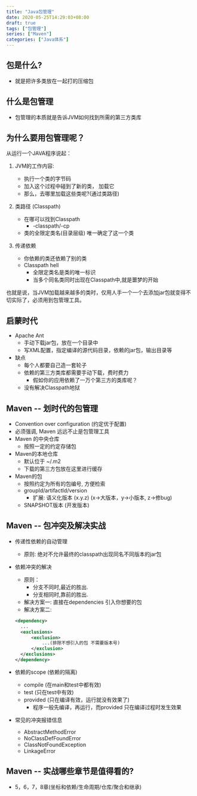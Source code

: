 ```yaml
---
title: "Java包管理"
date: 2020-05-25T14:29:03+08:00
draft: true
tags: ["包管理"]
series: ["Maven"]
categories: ["Java体系"]
---
```



## 包是什么?
   +  就是把许多类放在一起打的压缩包
  

## 什么是包管理
+ 包管理的本质就是告诉JVM如何找到所需的第三方类库

## 为什么要用包管理呢？
从运行一个JAVA程序说起：
   1. JVM的工作内容:
      + 执行一个类的字节码
      + 加入这个过程中碰到了新的类， 加载它
      + 那么，去哪里加载这些类呢?(通过类路径) 
   2. 类路径 (Classpath)
      + 在哪可以找到Classpath
        +  -classpath/-cp
      + 类的全限定类名(目录层级) 唯一确定了这一个类

   3. 传递依赖
      + 你依赖的类还依赖了别的类
      + Classpath hell
        + 全限定类名是类的唯一标识
        + 当多个同名类同时出现在Classpath中,就是噩梦的开始
 
也就是说，当JVM加载越来越多的类时，仅用人手一个一个去添加jar包就变得不切实际了，必须用到包管理工具。


## 启蒙时代
+ Apache Ant
  + 手动下载jar包，放在一个目录中
  + 写XML配置，指定编译的源代码目录，依赖的jar包，输出目录等
+ 缺点
  + 每个人都要自己造一套轮子
  + 依赖的第三方类库都需要手动下载，费时费力
    + 假如你的应用依赖了一万个第三方的类库呢？
  + 没有解决Classpath地狱


## Maven -- 划时代的包管理
+ Convention over configuration (约定优于配置)
+ 必须强调, Maven 远远不止是包管理工具
+ Maven 的中央仓库
  + 按照一定的约定存储包
+ Maven的本地仓库
  + 默认位于 ~/.m2
  + 下载的第三方包放在这里进行缓存
+ Maven的包
  + 按照约定为所有的包编号, 方便检索
  + groupId/artifactId/version
    + 扩展: 语义化版本 (x.y.z) (x->大版本，y->小版本, z->修bug)
  + SNAPSHOT版本 (开发版本)

  
## Maven -- 包冲突及解决实战
+ 传递性依赖的自动管理
  + 原则: 绝对不允许最终的classpath出现同名不同版本的jar包
+ 依赖冲突的解决
  + 原则：
    + 分支不同时,最近的胜出.
    + 分支相同时,靠前的胜出.
  + 解决方案一: 直接在dependencies 引入你想要的包
  + 解决方案二: 
  ```xml
  <dependency>
    ...
    <exclusions>
        <exclusion>
            ...(排除不想引入的包 不需要版本号)
        </exclusion>
    </exclusions>
  </dependency>
  ```
+ 依赖的scope (依赖的隔离)
  + compile (在main和test中都有效)
  + test (只在test中有效)
  + provided (只在编译有效，运行就没有效果了)
    + 程序一般先编译，再运行，而provided 只在编译过程时发生效果 
  
+ 常见的冲突报错信息
  + AbstractMethodError
  + NoClassDefFoundError
  + ClassNotFoundException
  + LinkageError

##  Maven -- 实战哪些章节是值得看的?
  + 5，6，7，8章(坐标和依赖/生命周期/仓库/聚合和继承)  
